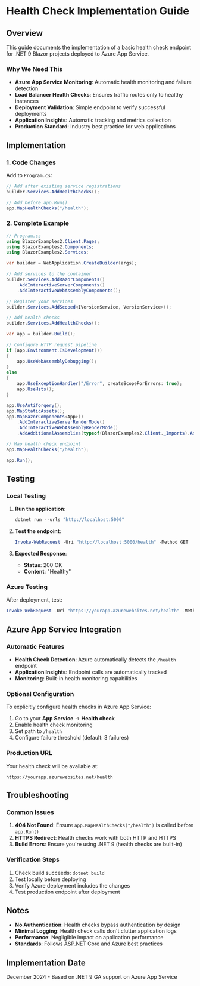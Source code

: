 # Health Check Implementation Guide

## Overview

This guide documents the implementation of a basic health check endpoint for
.NET 9 Blazor projects deployed to Azure App Service.

### Why We Need This

- **Azure App Service Monitoring**: Automatic health monitoring and failure detection
- **Load Balancer Health Checks**: Ensures traffic routes only to healthy instances
- **Deployment Validation**: Simple endpoint to verify successful deployments
- **Application Insights**: Automatic tracking and metrics collection
- **Production Standard**: Industry best practice for web applications

## Implementation

### 1. Code Changes

Add to `Program.cs`:

```csharp
// Add after existing service registrations
builder.Services.AddHealthChecks();

// Add before app.Run()
app.MapHealthChecks("/health");
```

### 2. Complete Example

```csharp
// Program.cs
using BlazorExamples2.Client.Pages;
using BlazorExamples2.Components;
using BlazorExamples2.Services;

var builder = WebApplication.CreateBuilder(args);

// Add services to the container
builder.Services.AddRazorComponents()
    .AddInteractiveServerComponents()
    .AddInteractiveWebAssemblyComponents();

// Register your services
builder.Services.AddScoped<IVersionService, VersionService>();

// Add health checks
builder.Services.AddHealthChecks();

var app = builder.Build();

// Configure HTTP request pipeline
if (app.Environment.IsDevelopment())
{
    app.UseWebAssemblyDebugging();
}
else
{
    app.UseExceptionHandler("/Error", createScopeForErrors: true);
    app.UseHsts();
}

app.UseAntiforgery();
app.MapStaticAssets();
app.MapRazorComponents<App>()
    .AddInteractiveServerRenderMode()
    .AddInteractiveWebAssemblyRenderMode()
    .AddAdditionalAssemblies(typeof(BlazorExamples2.Client._Imports).Assembly);

// Map health check endpoint
app.MapHealthChecks("/health");

app.Run();
```

## Testing

### Local Testing

1. **Run the application**:

   ```powershell
   dotnet run --urls "http://localhost:5000"
   ```

2. **Test the endpoint**:

   ```powershell
   Invoke-WebRequest -Uri "http://localhost:5000/health" -Method GET
   ```

3. **Expected Response**:
   - **Status**: 200 OK
   - **Content**: "Healthy"

### Azure Testing

After deployment, test:

```powershell
Invoke-WebRequest -Uri "https://yourapp.azurewebsites.net/health" -Method GET
```

## Azure App Service Integration

### Automatic Features

- **Health Check Detection**: Azure automatically detects the `/health` endpoint
- **Application Insights**: Endpoint calls are automatically tracked
- **Monitoring**: Built-in health monitoring capabilities

### Optional Configuration

To explicitly configure health checks in Azure App Service:

1. Go to your **App Service** → **Health check**
2. Enable health check monitoring
3. Set path to `/health`
4. Configure failure threshold (default: 3 failures)

### Production URL

Your health check will be available at:

```text
https://yourapp.azurewebsites.net/health
```

## Troubleshooting

### Common Issues

1. **404 Not Found**: Ensure `app.MapHealthChecks("/health")` is called before `app.Run()`
2. **HTTPS Redirect**: Health checks work with both HTTP and HTTPS
3. **Build Errors**: Ensure you're using .NET 9 (health checks are built-in)

### Verification Steps

1. Check build succeeds: `dotnet build`
2. Test locally before deploying
3. Verify Azure deployment includes the changes
4. Test production endpoint after deployment

## Notes

- **No Authentication**: Health checks bypass authentication by design
- **Minimal Logging**: Health check calls don't clutter application logs
- **Performance**: Negligible impact on application performance
- **Standards**: Follows ASP.NET Core and Azure best practices

## Implementation Date

December 2024 - Based on .NET 9 GA support on Azure App Service
